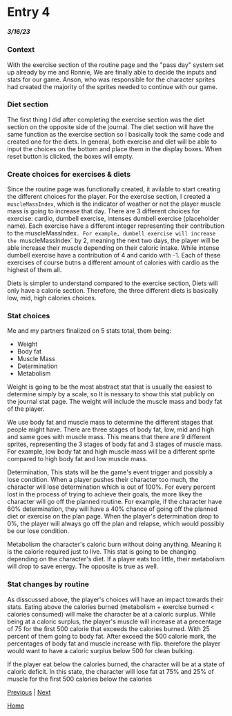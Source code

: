 # Entry 4
##### 3/16/23

### Context

With the exercise section of the routine page and the "pass day" system set up already by me and Ronnie, We are finally able to decide the inputs and stats for our game. Anson, who was responsible for the character sprites had created the majority of the sprites needed to continue with our game. 

### Diet section

The first thing I did after completing the exercise section was the diet section on the opposite side of the journal. The diet section will have the same function as the exercise section so I basically took the same code and created one for the diets. In general, both exercise and diet will be able to input the choices on the bottom and place them in the display boxes. When reset button is clicked, the boxes will empty. 

### Create choices for exercises & diets

Since the routine page was functionally created, it avilable to start creating the different choices for the player. For the exercise section, I created a `muscleMassIndex`, which is the indicator of weather or not the player muscle mass is going to increase that day. There are 3 different choices for exercise: cardio, dumbell exercise, intenses dumbell exercise (placeholder name). Each exercise have a different integer representing their contribution to the  muscleMassIndex`. For example, dumbell exercise will increase the `muscleMassIndex` by 2, meaning the next two days, the player will be able increase their muscle depending on their caloric intake. While intense dumbell exercise have a contribution of 4 and carido with -1. Each of these exercises of course butns a different amount of calories with cardio as the highest of them all. 

Diets is simpler to understand compared to the exercise section, Diets will only have a calorie section. Therefore, the three different diets is basically low, mid, high calories choices. 

### Stat choices

Me and my partners finalized on 5 stats total, them being:

* Weight
* Body fat
* Muscle Mass
* Determination
* Metabolism

Weight is going to be the most abstract stat that is usually the easiest to determine simply by a scale, so It is nessary to show this stat publicly on the journal stat page. The weight will include the muscle mass and body fat of the player. 

We use body fat and muscle mass to determine the different stages that people might have. There are three stages of body fat, low, mid and high and same goes with muscle mass. This means that there are 9 different sprites, representing the 3 stages of body fat and 3 stages of muscle mass. For example, low body fat and high muscle mass will be a different sprite compared to high body fat and low muscle mass. 

Determination, This stats will be the game's event trigger and possibly a lose condition. When a player pushes their character too much, the character will lose determination which is out of 100%. For every percent lost in the process of trying to achieve their goals, the more likey the character will go off the planned routine. For example, if the character have 60% determination, they will have a 40% chance of going off the planned diet or exercise on the plan page. When the player's determination drop to 0%, the player will always go off the plan and relapse, which would possibly be our lose condition. 

Metabolism the character's caloric burn without doing anything. Meaning it is the calorie required just to live. This stat is going to be changing depending on the character's diet. If a player eats too little, their metabolism will drop to save energy. The opposite is true as well. 

### Stat changes by routine

As disscussed above, the player's choices will have an impact towards their stats. Eating above the calories burned (metabolism + exercise burned < calories consumed) will make the character be at a caloric surplus. While being at a caloric surplus, the player's muscle will increase at a precentage of 75 for the first 500 calorie that exceeds the calories burned. With 25 percent of them going to body fat. After exceed the 500 calorie mark, the percentages of body fat and muscle increase with flip. therefore the player would want to have a caloric surplus below 500 for clean bulking. 

If the player eat below the calories burned, the character will be at a state of caloric deficit. In this state, the character will lose fat at 75% and 25% of muscle for the first 500 calories below the calories 

[Previous](entry03.md) | [Next](entry05.md)

[Home](../README.md)
